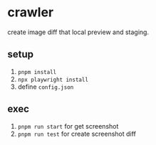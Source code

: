 # crawler

create image diff that local preview and staging.

## setup

1. `pnpm install`
2. `npx playwright install`
3. define `config.json`

## exec

1. `pnpm run start` for get screenshot
2. `pnpm run test` for create screenshot diff
